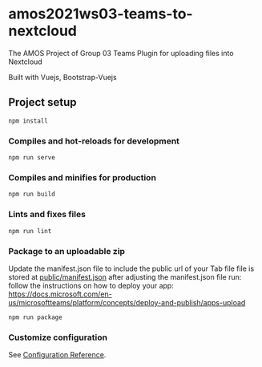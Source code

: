 # amos2021ws03-teams-to-nextcloud

The AMOS Project of Group 03 
Teams Plugin for uploading files into Nextcloud

Built with Vuejs, Bootstrap-Vuejs
 
## Project setup
```
npm install
```

### Compiles and hot-reloads for development
```
npm run serve
```

### Compiles and minifies for production
```
npm run build
```

### Lints and fixes files
```
npm run lint
```

### Package to an uploadable zip
Update the manifest.json file to include the public url of your Tab file
file is stored at [public/manifest.json](public/manifest.json)
after adjusting the manifest.json file run:
follow the instructions on how to deploy your app:
https://docs.microsoft.com/en-us/microsoftteams/platform/concepts/deploy-and-publish/apps-upload

```
npm run package
```

### Customize configuration
See [Configuration Reference](https://cli.vuejs.org/config/).

